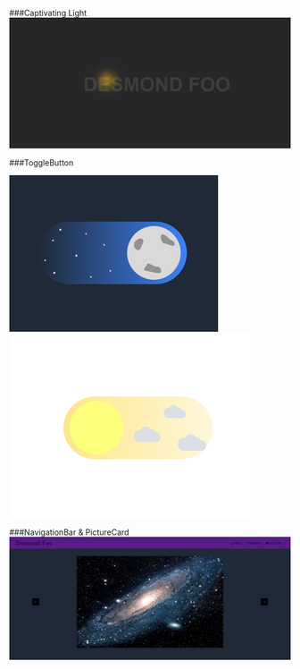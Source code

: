 ###Captivating Light
![Alt text](ImageforREADME/image.png)

###ToggleButton

![Alt text](ImageforREADME/darkmode.png)
![Alt text](ImageforREADME/lightmode.png)


###NavigationBar & PictureCard
![Alt text](ImageforREADME/Picturetab.png)